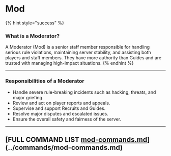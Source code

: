 # Mod

{% hint style="success" %}
### What is a Moderator?

A Moderator (Mod) is a senior staff member responsible for handling serious rule violations, maintaining server stability, and assisting both players and staff members. They have more authority than Guides and are trusted with managing high-impact situations.
{% endhint %}

***

### Responsibilities of a Moderator

* Handle severe rule-breaking incidents such as hacking, threats, and major griefing.
* Review and act on player reports and appeals.
* Supervise and support Recruits and Guides.
* Resolve major disputes and escalated issues.
* Ensure the overall safety and fairness of the server.

***

## [FULL COMMAND LIST [mod-commands.md](../commands/mod-commands.md "mention")](../commands/mod-commands.md)

